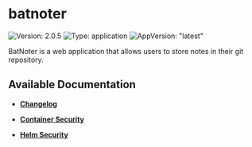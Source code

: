 # batnoter

![Version: 2.0.5](https://img.shields.io/badge/Version-2.0.5-informational?style=flat-square) ![Type: application](https://img.shields.io/badge/Type-application-informational?style=flat-square) ![AppVersion: "latest"](https://img.shields.io/badge/AppVersion-"latest"-informational?style=flat-square)

BatNoter is a web application that allows users to store notes in their git repository.

## Available Documentation

- [**Changelog**](CHANGELOG)

- [**Container Security**](container-security)

- [**Helm Security**](helm-security)

